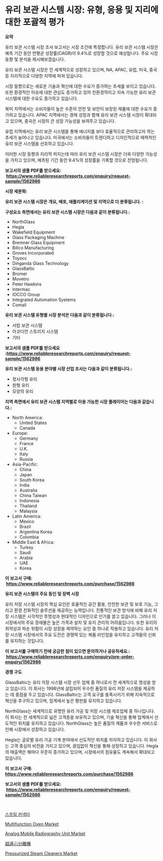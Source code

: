 <p><h1>유리 보관 시스템 시장: 유형, 응용 및 지리에 대한 포괄적 평가</h1></p><p><strong>요약</strong></p>
<p><p>유리 보관 시스템 시장 조사 보고서는 시장 조건에 특정합니다. 유리 보관 시스템 시장은 예측 기간 동안 연평균 성장률(CAGR)이 9.4%로 성장할 것으로 예상됩니다. 주요 시장 동향 및 분석을 제시해보겠습니다.</p><p>유리 보관 시스템 시장은 전 세계적으로 성장하고 있으며, NA, APAC, 유럽, 미국, 중국 등 지리적으로 다양한 지역에 퍼져 있습니다.</p><p>시장 동향으로는 새로운 기술과 혁신에 대한 수요가 증가하는 추세를 보이고 있습니다. 또한 환경적인 이슈에 대한 관심도 증가하고 있어 친환경적이고 지속 가능한 유리 보관 시스템에 대한 수요도 증가하고 있습니다.</p><p>북미 지역에서는 소비자들이 높은 수준의 안전 및 보안이 보장된 제품에 대한 수요가 증가하고 있습니다. APAC 지역에서는 경제 성장과 함께 유리 보관 시스템 시장이 확대되고 있으며, 중국은 시장의 큰 성장 가능성을 보여주고 있습니다.</p><p>유럽 지역에서는 유리 보관 시스템을 통해 에너지를 보다 효율적으로 관리하고자 하는 추세가 늘어나고 있습니다. 미국에서는 소비자들이 트렌디하고 디자인적으로 매력적인 유리 보관 시스템을 선호하고 있습니다.</p><p>이러한 시장 동향과 지리적 퍼지는데 따라 유리 보관 시스템 시장은 더욱 다양한 가능성을 가지고 있으며, 예측된 기간 동안 9.4%의 성장률을 기록할 것으로 전망됩니다.</p></p>
<p><strong>보고서의 샘플 PDF를 받으세요: &nbsp;<a href="https://www.reliableresearchreports.com/enquiry/request-sample/1562986">https://www.reliableresearchreports.com/enquiry/request-sample/1562986</a></strong></p>
<p><strong>시장 세분화:</strong></p>
<p><strong> 유리 보관 시스템 시장은 개요, 배포, 애플리케이션 및 지역으로 더 분류됩니다. :</strong></p>
<p><strong>구성요소 측면에서는 유리 보관 시스템 시장은 다음과 같이 분류됩니다.:</strong></p>
<p><ul><li>NorthGlass</li><li>Hegla</li><li>Wakefield Equipment</li><li>Glass Packaging Machine</li><li>Bremner Glass Equipment</li><li>Billco Manufacturing</li><li>Groves Incorporated</li><li>Toyocc</li><li>Dinganda Glass Technology</li><li>GlassBaltic</li><li>Bromer</li><li>Movetro</li><li>Peter Hawkins</li><li>Intermac</li><li>IOCCO Group</li><li>Integrated Automation Systems</li><li>Comall</li></ul></p>
<p><strong> 유리 보관 시스템 유형별 시장 분석은 다음과 같이 분류됩니다.:</strong></p>
<p><ul><li>서랍 보관 시스템</li><li>아코디언 스토리지 시스템</li><li>기타</li></ul></p>
<p><strong>보고서의 샘플 PDF를 받으세요 :<a href="https://www.reliableresearchreports.com/enquiry/request-sample/1562986">https://www.reliableresearchreports.com/enquiry/request-sample/1562986</a></strong></p>
<p><strong> 유리 보관 시스템 응용 분야별 시장 산업 조사는 다음과 같이 분류됩니다.:</strong></p>
<p><ul><li>정사각형 유리</li><li>원형 유리</li><li>모양의 유리</li></ul></p>
<p><strong>지역 측면에서 유리 보관 시스템 지역별로 이용 가능한 시장 플레이어는 다음과 같습니다.:</strong></p>
<p><ul>
    <li>
        North America:
        <ul>
            <li>United States</li>
            <li>Canada</li>
        </ul>
    </li>
    <li>
        Europe:
        <ul>
            <li>Germany</li>
            <li>France</li>
            <li>U.K.</li>
            <li>Italy</li>
            <li>Russia</li>
        </ul>
    </li>
    <li>
        Asia-Pacific:
        <ul>
            <li>China</li>
            <li>Japan</li>
            <li>South Korea</li>
            <li>India</li>
            <li>Australia</li>
            <li>China Taiwan</li>
            <li>Indonesia</li>
            <li>Thailand</li>
            <li>Malaysia</li>
        </ul>
    </li>
    <li>
        Latin America:
        <ul>
            <li>Mexico</li>
            <li>Brazil</li>
            <li>Argentina Korea</li>
            <li>Colombia</li>
        </ul>
    </li>
    <li>
        Middle East & Africa:
        <ul>
            <li>Turkey</li>
            <li>Saudi</li>
            <li>Arabia</li>
            <li>UAE</li>
            <li>Korea</li>
        </ul>
    </li>
    </ul></p>
<p><strong>이 보고서 구매: &nbsp;<a href="https://www.reliableresearchreports.com/purchase/1562986">https://www.reliableresearchreports.com/purchase/1562986</a></strong></p>
<p><strong>유리 보관 시스템의 주요 동인 및 장벽 시장</strong></p>
<p><p>유리 저장 시스템 시장의 핵심 요인은 효율적인 공간 활용, 안전한 보관 및 보호 기능, 그리고 환경 친화적인 솔루션을 제공하는 능력입니다. 전통적인 보관 방식에 비해 유리 저장 시스템은 시각적인 투명성과 현대적인 디자인으로 인기를 끌고 있습니다. 그러나 이 시장에서의 주요 장애물은 높은 가격과 설치 및 유지 관리의 어려움입니다. 또한 유리의 취약성과 파손 위험이 시장 성장을 제약하는 요인 중 하나로 작용하고 있습니다. 유리 저장 시스템 시장에서의 주요 도전은 경쟁력 있는 제품 라인업을 유지하고 고객들의 신뢰를 유지하는 것입니다.</p></p>
<p><strong>이 보고서를 구매하기 전에 궁금한 점이 있으면 문의하거나 공유하세요.: &nbsp;<a href="https://www.reliableresearchreports.com/enquiry/pre-order-enquiry/1562986">https://www.reliableresearchreports.com/enquiry/pre-order-enquiry/1562986</a></strong></p>
<p><strong>경쟁 구도</strong></p>
<p><p>GlassBaltic는 유리 저장 시스템 시장 선두 업체 중 하나로서 전 세계적으로 명성을 얻고 있습니다. 이 회사는 1998년에 설립되어 우수한 품질의 유리 저장 시스템을 제공하는 데 중점을 두고 있습니다. GlassBaltic는 고객 요구를 충족시키기 위해 지속적으로 혁신을 추구하고 있으며, 업계에서 높은 평판을 유지하고 있습니다.</p><p>NorthGlass는 세계적으로 유명한 유리 가공 및 저장 시스템 제조업체 중 하나입니다. 이 회사는 전 세계적으로 넓은 고객층을 보유하고 있으며, 기술 혁신을 통해 업계에서 선도적인 위치를 유지하고 있습니다. NorthGlass는 높은 품질의 제품과 우수한 서비스로 인해 시장에서 성장하고 있습니다.</p><p>Hegla는 글로벌 유리 가공 기계 분야에서 선도적인 위치를 차지하고 있습니다. 이 회사는 고객 중심의 비전을 가지고 있으며, 끊임없이 혁신을 통해 성장하고 있습니다. Hegla의 매출액은 해마다 꾸준히 증가하고 있으며, 시장에서의 점유율도 계속해서 확대되고 있습니다.</p></p>
<p><strong>이 보고서 구매: &nbsp; <a href="https://www.reliableresearchreports.com/purchase/1562986">https://www.reliableresearchreports.com/purchase/1562986</a></strong></p>
<p><strong>보고서의 샘플 PDF를 받으세요: &nbsp;<a href="https://www.reliableresearchreports.com/enquiry/request-sample/1562986">https://www.reliableresearchreports.com/enquiry/request-sample/1562986</a></strong><strong></strong></p>
<p>&nbsp;</p>
<p><p><a href="https://github.com/vsckjg50460/Market-Research-Report-List-1/blob/main/20455025084.md">스프링 커넥터</a></p><p><a href="https://github.com/abdelrhmankishk22/Market-Research-Report-List-3/blob/main/multifunction-oven-market.md">Multifunction Oven Market</a></p><p><a href="https://issuu.com/reportprime-2/docs/analog-mobile-radiography-unit-market-size-2030.pp">Analog Mobile Radiography Unit Market</a></p><p><a href="https://github.com/lrlmopnhwd79300/Market-Research-Report-List-1/blob/main/52995095463.md">超遠心分離機</a></p><p><a href="https://github.com/joannagoyvaerts/Market-Research-Report-List-2/blob/main/pressurized-steam-cleaners-market.md">Pressurized Steam Cleaners Market</a></p></p>